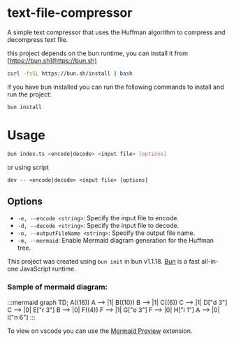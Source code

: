 # text-file-compressor

A simple text compressor that uses the Huffman algorithm to compress and decompress text file.

this project depends on the bun runtime, you can install it from
[https://bun.sh](https://bun.sh)

```bash
curl -fsSL https://bun.sh/install | bash
```

if you have bun installed you can run the following commands to install and run the project:

```bash
bun install
```

# Usage

```bash
bun index.ts <encode|decode> <input file> [options]
```

or using script

```
dev -- <encode|decode> <input file> [options]
```

## Options

- `-e, --encode <string>`: Specify the input file to encode.
- `-d, --decode <string>`: Specify the input file to decode.
- `-o, --outputFileName <string>`: Specify the output file name.
- `-m, --mermaid`: Enable Mermaid diagram generation for the Huffman tree.

This project was created using `bun init` in bun v1.1.18. [Bun](https://bun.sh) is a fast all-in-one JavaScript runtime.

### Sample of mermaid diagram:

:::mermaid
graph TD;
A((16))
A --> |1| B((10))
B --> |1| C((6))
C --> |1| D["d 3"]
C --> |0| E["r 3"]
B --> |0| F((4))
F --> |1| G["o 3"]
F --> |0| H["i 1"]
A --> |0| I["n 6"]
:::

To view on vscode you can use the [Mermaid Preview](https://marketplace.visualstudio.com/items?itemName=vstirbu.vscode-mermaid-preview) extension.
